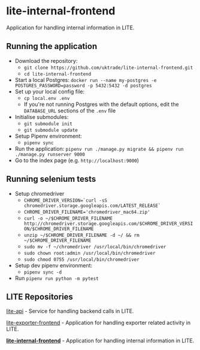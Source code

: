 # lite-internal-frontend

Application for handling internal information in LITE.

## Running the application

* Download the repository:
  * `git clone https://github.com/uktrade/lite-internal-frontend.git`
  * `cd lite-internal-frontend`
* Start a local Postgres: `docker run --name my-postgres -e POSTGRES_PASSWORD=password -p 5432:5432 -d postgres`
* Set up your local config file:
  * `cp local.env .env`
  * If you're not running Postgres with the default options, edit the `DATABASE_URL` sections of the `.env` file
* Initialise submodules:
  * `git submodule init`
  * `git submodule update`
* Setup Pipenv environment:
  * `pipenv sync`
* Run the application: `pipenv run ./manage.py migrate && pipenv run ./manage.py runserver 9000`
* Go to the index page (e.g. `http://localhost:9000`)

## Running selenium tests

* Setup chromedriver
  * `` CHROME_DRIVER_VERSION=`curl -sS chromedriver.storage.googleapis.com/LATEST_RELEASE` ``
  * `CHROME_DRIVER_FILENAME='chromedriver_mac64.zip'`
  * `curl -o ~/$CHROME_DRIVER_FILENAME http://chromedriver.storage.googleapis.com/$CHROME_DRIVER_VERSION/$CHROME_DRIVER_FILENAME`
  * `unzip ~/$CHROME_DRIVER_FILENAME -d ~/ && rm ~/$CHROME_DRIVER_FILENAME`
  * `sudo mv -f ~/chromedriver /usr/local/bin/chromedriver`
  * `sudo chown root:admin /usr/local/bin/chromedriver`
  * `sudo chmod 0755 /usr/local/bin/chromedriver`
* Setup dev pipenv environment:
  * `pipenv sync -d`
* Run `pipenv run python -m pytest`

## LITE Repositories

[lite-api](https://github.com/uktrade/lite-api) - Service for handling backend calls in LITE.

[lite-exporter-frontend](https://github.com/uktrade/lite-exporter-frontend) - Application for handling exporter related activity in LITE.

**[lite-internal-frontend](https://github.com/uktrade/lite-internal-frontend)** - Application for handling internal information in LITE.
